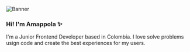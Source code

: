 ![Banner](https://imagizer.imageshack.com/img923/1737/ywMul7.png)
### Hi! I'm Amappola ✨
I'm a Junior Frontend Developer based in Colombia. I love solve problems usign code and create the best experiences for my users. 

<!--


Here are some ideas to get you started:

- 🔭 I’m currently working on ...
- 🌱 I’m currently learning ...
- 👯 I’m looking to collaborate on ...
- 🤔 I’m looking for help with ...
- 💬 Ask me about ...
- 📫 How to reach me: ...
- 😄 Pronouns: ...
- ⚡ Fun fact: ...
-->

